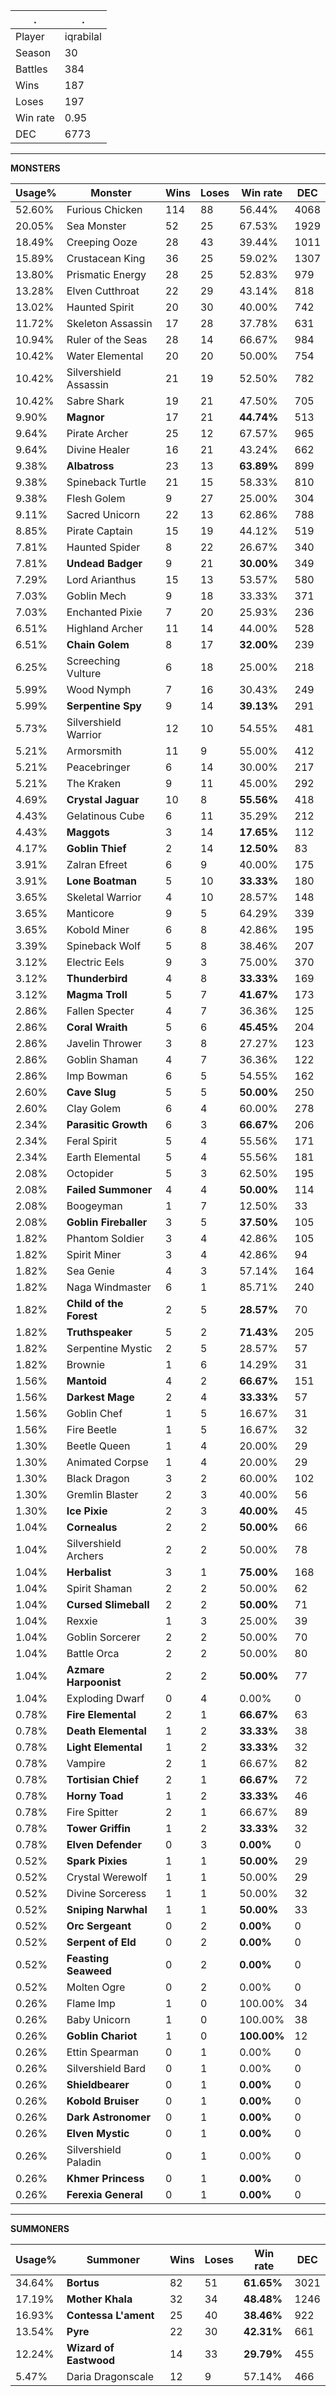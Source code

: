.|.
|-|-
Player|iqrabilal
Season|30
Battles|384
Wins|187
Loses|197
Win rate|0.95
DEC|6773

---
**MONSTERS**

Usage%|Monster|Wins|Loses|Win rate|DEC|
-|-|-|-|-|-|
52.60%|Furious Chicken|114|88|56.44%|4068|
20.05%|Sea Monster|52|25|67.53%|1929|
18.49%|Creeping Ooze|28|43|39.44%|1011|
15.89%|Crustacean King|36|25|59.02%|1307|
13.80%|Prismatic Energy|28|25|52.83%|979|
13.28%|Elven Cutthroat|22|29|43.14%|818|
13.02%|Haunted Spirit|20|30|40.00%|742|
11.72%|Skeleton Assassin|17|28|37.78%|631|
10.94%|Ruler of the Seas|28|14|66.67%|984|
10.42%|Water Elemental|20|20|50.00%|754|
10.42%|Silvershield Assassin|21|19|52.50%|782|
10.42%|Sabre Shark|19|21|47.50%|705|
9.90%|**Magnor**|17|21|**44.74%**|513|
9.64%|Pirate Archer|25|12|67.57%|965|
9.64%|Divine Healer|16|21|43.24%|662|
9.38%|**Albatross**|23|13|**63.89%**|899|
9.38%|Spineback Turtle|21|15|58.33%|810|
9.38%|Flesh Golem|9|27|25.00%|304|
9.11%|Sacred Unicorn|22|13|62.86%|788|
8.85%|Pirate Captain|15|19|44.12%|519|
7.81%|Haunted Spider|8|22|26.67%|340|
7.81%|**Undead Badger**|9|21|**30.00%**|349|
7.29%|Lord Arianthus|15|13|53.57%|580|
7.03%|Goblin Mech|9|18|33.33%|371|
7.03%|Enchanted Pixie|7|20|25.93%|236|
6.51%|Highland Archer|11|14|44.00%|528|
6.51%|**Chain Golem**|8|17|**32.00%**|239|
6.25%|Screeching Vulture|6|18|25.00%|218|
5.99%|Wood Nymph|7|16|30.43%|249|
5.99%|**Serpentine Spy**|9|14|**39.13%**|291|
5.73%|Silvershield Warrior|12|10|54.55%|481|
5.21%|Armorsmith|11|9|55.00%|412|
5.21%|Peacebringer|6|14|30.00%|217|
5.21%|The Kraken|9|11|45.00%|292|
4.69%|**Crystal Jaguar**|10|8|**55.56%**|418|
4.43%|Gelatinous Cube|6|11|35.29%|212|
4.43%|**Maggots**|3|14|**17.65%**|112|
4.17%|**Goblin Thief**|2|14|**12.50%**|83|
3.91%|Zalran Efreet|6|9|40.00%|175|
3.91%|**Lone Boatman**|5|10|**33.33%**|180|
3.65%|Skeletal Warrior|4|10|28.57%|148|
3.65%|Manticore|9|5|64.29%|339|
3.65%|Kobold Miner|6|8|42.86%|195|
3.39%|Spineback Wolf|5|8|38.46%|207|
3.12%|Electric Eels|9|3|75.00%|370|
3.12%|**Thunderbird**|4|8|**33.33%**|169|
3.12%|**Magma Troll**|5|7|**41.67%**|173|
2.86%|Fallen Specter|4|7|36.36%|125|
2.86%|**Coral Wraith**|5|6|**45.45%**|204|
2.86%|Javelin Thrower|3|8|27.27%|123|
2.86%|Goblin Shaman|4|7|36.36%|122|
2.86%|Imp Bowman|6|5|54.55%|162|
2.60%|**Cave Slug**|5|5|**50.00%**|250|
2.60%|Clay Golem|6|4|60.00%|278|
2.34%|**Parasitic Growth**|6|3|**66.67%**|206|
2.34%|Feral Spirit|5|4|55.56%|171|
2.34%|Earth Elemental|5|4|55.56%|181|
2.08%|Octopider|5|3|62.50%|195|
2.08%|**Failed Summoner**|4|4|**50.00%**|114|
2.08%|Boogeyman|1|7|12.50%|33|
2.08%|**Goblin Fireballer**|3|5|**37.50%**|105|
1.82%|Phantom Soldier|3|4|42.86%|105|
1.82%|Spirit Miner|3|4|42.86%|94|
1.82%|Sea Genie|4|3|57.14%|164|
1.82%|Naga Windmaster|6|1|85.71%|240|
1.82%|**Child of the Forest**|2|5|**28.57%**|70|
1.82%|**Truthspeaker**|5|2|**71.43%**|205|
1.82%|Serpentine Mystic|2|5|28.57%|57|
1.82%|Brownie|1|6|14.29%|31|
1.56%|**Mantoid**|4|2|**66.67%**|151|
1.56%|**Darkest Mage**|2|4|**33.33%**|57|
1.56%|Goblin Chef|1|5|16.67%|31|
1.56%|Fire Beetle|1|5|16.67%|32|
1.30%|Beetle Queen|1|4|20.00%|29|
1.30%|Animated Corpse|1|4|20.00%|29|
1.30%|Black Dragon|3|2|60.00%|102|
1.30%|Gremlin Blaster|2|3|40.00%|56|
1.30%|**Ice Pixie**|2|3|**40.00%**|45|
1.04%|**Cornealus**|2|2|**50.00%**|66|
1.04%|Silvershield Archers|2|2|50.00%|78|
1.04%|**Herbalist**|3|1|**75.00%**|168|
1.04%|Spirit Shaman|2|2|50.00%|62|
1.04%|**Cursed Slimeball**|2|2|**50.00%**|71|
1.04%|Rexxie|1|3|25.00%|39|
1.04%|Goblin Sorcerer|2|2|50.00%|70|
1.04%|Battle Orca|2|2|50.00%|80|
1.04%|**Azmare Harpoonist**|2|2|**50.00%**|77|
1.04%|Exploding Dwarf|0|4|0.00%|0|
0.78%|**Fire Elemental**|2|1|**66.67%**|63|
0.78%|**Death Elemental**|1|2|**33.33%**|38|
0.78%|**Light Elemental**|1|2|**33.33%**|32|
0.78%|Vampire|2|1|66.67%|82|
0.78%|**Tortisian Chief**|2|1|**66.67%**|72|
0.78%|**Horny Toad**|1|2|**33.33%**|46|
0.78%|Fire Spitter|2|1|66.67%|89|
0.78%|**Tower Griffin**|1|2|**33.33%**|32|
0.78%|**Elven Defender**|0|3|**0.00%**|0|
0.52%|**Spark Pixies**|1|1|**50.00%**|29|
0.52%|Crystal Werewolf|1|1|50.00%|29|
0.52%|Divine Sorceress|1|1|50.00%|32|
0.52%|**Sniping Narwhal**|1|1|**50.00%**|33|
0.52%|**Orc Sergeant**|0|2|**0.00%**|0|
0.52%|**Serpent of Eld**|0|2|**0.00%**|0|
0.52%|**Feasting Seaweed**|0|2|**0.00%**|0|
0.52%|Molten Ogre|0|2|0.00%|0|
0.26%|Flame Imp|1|0|100.00%|34|
0.26%|Baby Unicorn|1|0|100.00%|38|
0.26%|**Goblin Chariot**|1|0|**100.00%**|12|
0.26%|Ettin Spearman|0|1|0.00%|0|
0.26%|Silvershield Bard|0|1|0.00%|0|
0.26%|**Shieldbearer**|0|1|**0.00%**|0|
0.26%|**Kobold Bruiser**|0|1|**0.00%**|0|
0.26%|**Dark Astronomer**|0|1|**0.00%**|0|
0.26%|**Elven Mystic**|0|1|**0.00%**|0|
0.26%|Silvershield Paladin|0|1|0.00%|0|
0.26%|**Khmer Princess**|0|1|**0.00%**|0|
0.26%|**Ferexia General**|0|1|**0.00%**|0|

---
**SUMMONERS**

Usage%|Summoner|Wins|Loses|Win rate|DEC|
-|-|-|-|-|-|
34.64%|**Bortus**|82|51|**61.65%**|3021|
17.19%|**Mother Khala**|32|34|**48.48%**|1246|
16.93%|**Contessa L'ament**|25|40|**38.46%**|922|
13.54%|**Pyre**|22|30|**42.31%**|661|
12.24%|**Wizard of Eastwood**|14|33|**29.79%**|455|
5.47%|Daria Dragonscale|12|9|57.14%|466|

